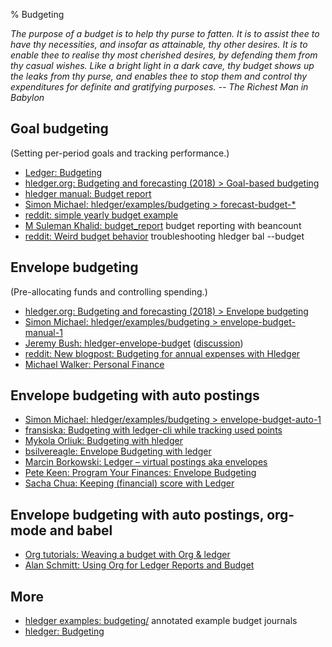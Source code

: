 % Budgeting

*The purpose of a budget is to help thy purse to fatten.
It is to assist thee to have thy necessities, and insofar as attainable, thy other desires.
It is to enable thee to realise thy most cherished desires, by defending them from thy casual wishes.
Like a bright light in a dark cave, thy budget shows up the leaks from thy purse,
and enables thee to stop them and control thy expenditures for definite and gratifying purposes.
-- The Richest Man in Babylon*

## Goal budgeting

(Setting per-period goals and tracking performance.)

- [Ledger: Budgeting](http://www.ledger-cli.org/3.0/doc/ledger3.html#Budgeting)
- [hledger.org: Budgeting and forecasting (2018) > Goal-based budgeting](https://hledger.org/budgeting-and-forecasting.html#goal-based-budgeting)
- [hledger manual: Budget report](https://hledger.org/hledger.html#budget-report)
- [Simon Michael: hledger/examples/budgeting > forecast-budget-*](https://github.com/simonmichael/hledger/blob/master/examples/budgeting/)
- [reddit: simple yearly budget example](https://www.reddit.com/r/plaintextaccounting/comments/e5sl1m/advice_on_projectionsforecasts/)
- [M Suleman Khalid: budget_report](https://github.com/sulemankm/budget_report) budget reporting with beancount
- [reddit: Weird budget behavior](https://www.reddit.com/r/plaintextaccounting/comments/s7s1tr/weird_budget_behavior/) troubleshooting hledger bal --budget

## Envelope budgeting

(Pre-allocating funds and controlling spending.)

- [hledger.org: Budgeting and forecasting (2018) > Envelope budgeting](https://hledger.org/budgeting-and-forecasting.html#envelope-budgeting)
- [Simon Michael: hledger/examples/budgeting > envelope-budget-manual-1](https://github.com/simonmichael/hledger/blob/master/examples/budgeting/envelope-budget-manual-1.journal)
- [Jeremy Bush: hledger-envelope-budget](https://github.com/zombor/hledger-envelope-budget) ([discussion](https://www.reddit.com/r/plaintextaccounting/comments/r4ah79/envelope_budgeting_in_hledger_without_virtuals/))
- [reddit: New blogpost: Budgeting for annual expenses with Hledger](https://www.reddit.com/r/plaintextaccounting/comments/l9aiup/new_blogpost_budgeting_for_annual_expenses_with/)
- [Michael Walker: Personal Finance](https://memo.barrucadu.co.uk/personal-finance.html)

## Envelope budgeting with auto postings

- [Simon Michael: hledger/examples/budgeting > envelope-budget-auto-1](https://github.com/simonmichael/hledger/blob/master/examples/budgeting/envelope-budget-auto-1.journal)
- [fransiska: Budgeting with ledger-cli while tracking used points](https://fransiska.github.io/ledger/2019/10/24/ledger-budget-point) <!-- 2019/10/24 -->
- [Mykola Orliuk: Budgeting with hledger](https://gist.github.com/ony/bbec599c0893e676b772559909b81de6) <!-- 2017/1/14 -->
- [bsilvereagle: Envelope Budgeting with ledger](https://frdmtoplay.com/envelope-budgeting-with-ledger) <!-- 2016/10/28 -->
- [Marcin Borkowski: Ledger – virtual postings aka envelopes](http://mbork.pl/2016-07-18_Ledger_–_virtual_postings_aka_envelopes) <!-- 2016/7/18 -->
- [Pete Keen: Program Your Finances: Envelope Budgeting](https://www.petekeen.net/program-your-finances-envelope-budgeting) <!-- 2015/4/7 -->
- [Sacha Chua: Keeping (financial) score with Ledger](http://sachachua.com/blog/2014/11/keeping-financial-score-ledger/) <!-- 2014/11/27 -->

## Envelope budgeting with auto postings, org-mode and babel

- [Org tutorials: Weaving a budget with Org & ledger](http://orgmode.org/worg/org-tutorials/weaving-a-budget.html)
- [Alan Schmitt: Using Org for Ledger Reports and Budget](http://alan.petitepomme.net/tips/ledger_and_org.html)

## More

- [hledger examples: budgeting/](https://github.com/simonmichael/hledger/tree/master/examples/budgeting) annotated example budget journals
- [hledger: Budgeting](https://hledger.org/budgeting.html)
